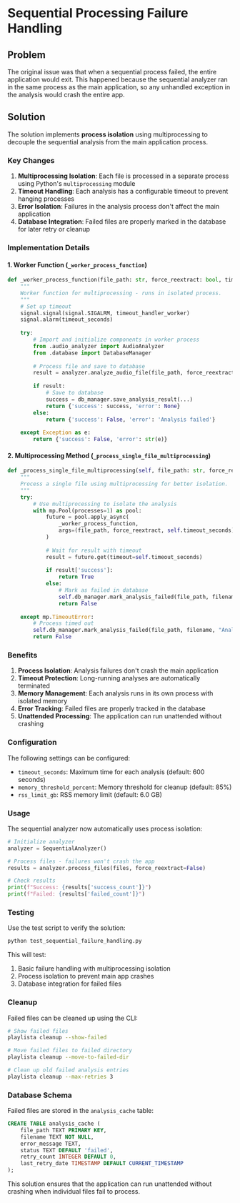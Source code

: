 # Sequential Processing Failure Handling

## Problem

The original issue was that when a sequential process failed, the entire application would exit. This happened because the sequential analyzer ran in the same process as the main application, so any unhandled exception in the analysis would crash the entire app.

## Solution

The solution implements **process isolation** using multiprocessing to decouple the sequential analysis from the main application process.

### Key Changes

1. **Multiprocessing Isolation**: Each file is processed in a separate process using Python's `multiprocessing` module
2. **Timeout Handling**: Each analysis has a configurable timeout to prevent hanging processes
3. **Error Isolation**: Failures in the analysis process don't affect the main application
4. **Database Integration**: Failed files are properly marked in the database for later retry or cleanup

### Implementation Details

#### 1. Worker Function (`_worker_process_function`)

```python
def _worker_process_function(file_path: str, force_reextract: bool, timeout_seconds: int) -> Dict[str, Any]:
    """
    Worker function for multiprocessing - runs in isolated process.
    """
    # Set up timeout
    signal.signal(signal.SIGALRM, timeout_handler_worker)
    signal.alarm(timeout_seconds)
    
    try:
        # Import and initialize components in worker process
        from .audio_analyzer import AudioAnalyzer
        from .database import DatabaseManager
        
        # Process file and save to database
        result = analyzer.analyze_audio_file(file_path, force_reextract)
        
        if result:
            # Save to database
            success = db_manager.save_analysis_result(...)
            return {'success': success, 'error': None}
        else:
            return {'success': False, 'error': 'Analysis failed'}
            
    except Exception as e:
        return {'success': False, 'error': str(e)}
```

#### 2. Multiprocessing Method (`_process_single_file_multiprocessing`)

```python
def _process_single_file_multiprocessing(self, file_path: str, force_reextract: bool = False) -> bool:
    """
    Process a single file using multiprocessing for better isolation.
    """
    try:
        # Use multiprocessing to isolate the analysis
        with mp.Pool(processes=1) as pool:
            future = pool.apply_async(
                _worker_process_function, 
                args=(file_path, force_reextract, self.timeout_seconds)
            )
            
            # Wait for result with timeout
            result = future.get(timeout=self.timeout_seconds)
            
            if result['success']:
                return True
            else:
                # Mark as failed in database
                self.db_manager.mark_analysis_failed(file_path, filename, result['error'])
                return False
                
    except mp.TimeoutError:
        # Process timed out
        self.db_manager.mark_analysis_failed(file_path, filename, "Analysis timed out")
        return False
```

### Benefits

1. **Process Isolation**: Analysis failures don't crash the main application
2. **Timeout Protection**: Long-running analyses are automatically terminated
3. **Memory Management**: Each analysis runs in its own process with isolated memory
4. **Error Tracking**: Failed files are properly tracked in the database
5. **Unattended Processing**: The application can run unattended without crashing

### Configuration

The following settings can be configured:

- `timeout_seconds`: Maximum time for each analysis (default: 600 seconds)
- `memory_threshold_percent`: Memory threshold for cleanup (default: 85%)
- `rss_limit_gb`: RSS memory limit (default: 6.0 GB)

### Usage

The sequential analyzer now automatically uses process isolation:

```python
# Initialize analyzer
analyzer = SequentialAnalyzer()

# Process files - failures won't crash the app
results = analyzer.process_files(files, force_reextract=False)

# Check results
print(f"Success: {results['success_count']}")
print(f"Failed: {results['failed_count']}")
```

### Testing

Use the test script to verify the solution:

```bash
python test_sequential_failure_handling.py
```

This will test:
1. Basic failure handling with multiprocessing isolation
2. Process isolation to prevent main app crashes
3. Database integration for failed files

### Cleanup

Failed files can be cleaned up using the CLI:

```bash
# Show failed files
playlista cleanup --show-failed

# Move failed files to failed directory
playlista cleanup --move-to-failed-dir

# Clean up old failed analysis entries
playlista cleanup --max-retries 3
```

### Database Schema

Failed files are stored in the `analysis_cache` table:

```sql
CREATE TABLE analysis_cache (
    file_path TEXT PRIMARY KEY,
    filename TEXT NOT NULL,
    error_message TEXT,
    status TEXT DEFAULT 'failed',
    retry_count INTEGER DEFAULT 0,
    last_retry_date TIMESTAMP DEFAULT CURRENT_TIMESTAMP
);
```

This solution ensures that the application can run unattended without crashing when individual files fail to process. 